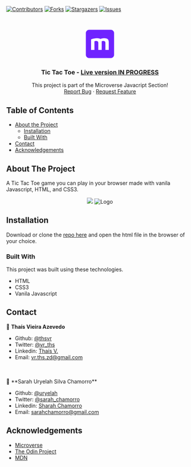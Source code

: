 [![Contributors][contributors-shield]][contributors-url]
[![Forks][forks-shield]][forks-url]
[![Stargazers][stars-shield]][stars-url]
[![Issues][issues-shield]][issues-url]

<!-- PROJECT LOGO -->
<br />
<p align="center">
  <a href="https://github.com/thsvr/Microverse-602-TicTacToe">
    <img src="public/img/mLogo.png" alt="Logo" width="80" height="80">
  </a>

  <h3 align="center">Tic Tac Toe -
  <a href='https://raw.githack.com/thsvr/Microverse-602-TicTacToe/library/index.html'> Live version IN PROGRESS</a></h3>

  <p align="center">
    This project is part of the Microverse Javacript Section!
    <br />
    <a href="https://github.com/thsvr/Microverse-602-TicTacToe/issues">Report Bug</a>
    ·
    <a href="https://github.com/thsvr/Microverse-602-TicTacToe/issues">Request Feature</a>
  </p>
</p>

<!-- TABLE OF CONTENTS -->
## Table of Contents

* [About the Project](#about-the-project)
  * [Installation](#installation)
  * [Built With](#built-with)
* [Contact](#contact)
* [Acknowledgements](#acknowledgements)

<!-- ABOUT THE PROJECT -->
## About The Project

A Tic Tac Toe game you can play in your browser made with vanila Javascript, HTML, and CSS3.

<div align="center">
  <img src="img/.png" width="500">
  <img src="img/.png" alt="Logo" width="300">
</div>

<!-- ABOUT THE PROJECT -->
## Installation

Download or clone the [repo here](https://github.com/thsvr/Microverse-602-TicTacToe) and open the html file in the browser of your choice.

### Built With
This project was built using these technologies.
* HTML
* CSS3
* Vanila Javascript

<!-- CONTACT -->
## Contact

👤 **Thaís Vieira Azevedo**

- Github: [@thsvr](https://github.com/thsvr)
- Twitter: [@vr_ths](https://twitter.com/vr_ths)
- Linkedin: [Thaís V.](https://www.linkedin.com/in/vr-ths-zd/)
- Email: [vr.ths.zd@gmail.com](vr.ths.zd@gmail.com)


<br />
<br />
👤 **Sarah Uryelah Silva Chamorro**

- Github: [@uryelah](https://github.com/uryelah)
- Twitter: [@sarah_chamorro](https://twitter.com/sarah_chamorro)
- Linkedin: [Sharah Chamorro](https://www.linkedin.com/in/uryelah/)
- Email: [sarahchamorro@gmail.com](sarahchamorro@gmail.com)


<!-- ACKNOWLEDGEMENTS -->
## Acknowledgements
* [Microverse](https://www.microverse.org/)
* [The Odin Project](https://www.theodinproject.com/)
* [MDN](https://developer.mozilla.org/en-US/docs/Web/JavaScript)

<!-- MARKDOWN LINKS & IMAGES -->
<!-- https://www.markdownguide.org/basic-syntax/#reference-style-links -->
[contributors-shield]: https://img.shields.io/github/contributors/thsvr/Microverse-602-TicTacToe.svg?style=flat-square
[contributors-url]: https://github.com/thsvr/Microverse-602-TicTacToe/graphs/contributors
[forks-shield]: https://img.shields.io/github/forks/thsvr/Microverse-602-TicTacToe.svg?style=flat-square
[forks-url]: https://github.com/thsvr/Microverse-602-TicTacToe/network/members
[stars-shield]: https://img.shields.io/github/stars/thsvr/Microverse-602-TicTacToe.svg?style=flat-square
[stars-url]: https://github.com/thsvr/Microverse-602-TicTacToe/stargazers
[issues-shield]: https://img.shields.io/github/issues/thsvr/Microverse-602-TicTacToe.svg?style=flat-square
[issues-url]: https://github.com/thsvr/Microverse-602-TicTacToe
[product-screenshot]: img/screenshot.PNG

